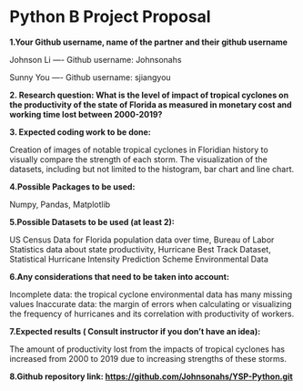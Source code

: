 # Python B Project Proposal



**1.Your Github username, name of the partner and their github username**

Johnson Li —- Github username: Johnsonahs

Sunny You —- Github username: sjiangyou


**2. Research question: What is the level of impact of tropical cyclones on the productivity of the state of Florida as measured in monetary cost and working time lost between 2000-2019?**


**3. Expected coding work to be done:**

Creation of images of notable tropical cyclones in Floridian history to visually compare the strength of each storm.
The visualization of the datasets, including but not limited to the histogram, bar chart and line chart.


**4.Possible Packages to be used:**

Numpy, Pandas, Matplotlib

**5.Possible Datasets to be used (at least 2):**

US Census Data for Florida population data over time, Bureau of Labor Statistics data about state productivity, Hurricane Best Track Dataset, Statistical Hurricane Intensity Prediction Scheme Environmental Data

**6.Any considerations that need to be taken into account:**

Incomplete data: the tropical cyclone environmental data has many missing values
Inaccurate data: the margin of errors when calculating or visualizing the frequency of hurricanes and its correlation with productivity of workers.

**7.Expected results ( Consult instructor if you don’t have an idea):**

The amount of productivity lost from the impacts of tropical cyclones has increased from 2000 to 2019 due to increasing strengths of these storms.

**8.Github repository link: https://github.com/Johnsonahs/YSP-Python.git**